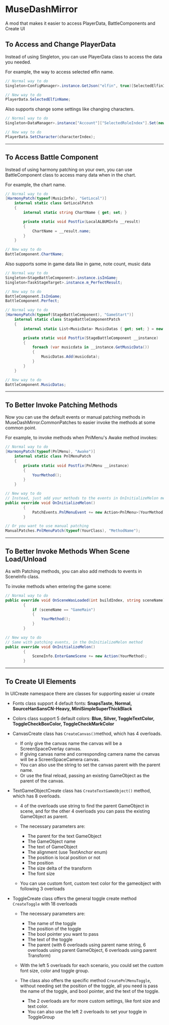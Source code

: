 # MuseDashMirror

A mod that makes it easier to access PlayerData, BattleComponents and Create UI

## To Access and Change PlayerData

Instead of using Singleton, you can use PlayerData class to access the data you needed.

For example, the way to access selected elfin name.

```C#	
// Normal way to do
Singleton<ConfigManager>.instance.GetJson("elfin", true)[SelectedElfinIndex]["name"].ToString();

// New way to do
PlayerData.SelectedElfinName;
```

Also supports change some settings like changing characters.

```c#
// Normal way to do
Singleton<DataManager>.instance["Account"]["SelectedRoleIndex"].Set(new Il2CppSystem.Int32() { m_value = characterIndex }.BoxIl2CppObject());

// New way to do
PlayerData.SetCharacter(characterIndex);
```

---

## To Access Battle Component

Instead of using harmony patching on your own, you can use BattleComponent class to access many data when in the chart.

For example, the chart name.

```C#
// Normal way to do
[HarmonyPatch(typeof(MusicInfo), "GetLocal")]
    internal static class GetLocalPatch
    {
        internal static string ChartName { get; set; }

        private static void Postfix(LocalALBUMInfo __result)
        {
            ChartName = __result.name;
        }
    }

// New way to do
BattleComponent.ChartName;
```

Also supports some in game data like in game, note count, music data

```C#	
// Normal way to do
Singleton<StageBattleComponent>.instance.isInGame;
Singleton<TaskStageTarget>.instance.m_PerfectResult;

// New way to do
BattleComponent.IsInGame;
BattleComponent.Perfect;

// Normal way to do 
[HarmonyPatch(typeof(StageBattleComponent), "GameStart")]
    internal static class StageBattleComponentPatch
    {
        internal static List<MusicData> MusicDatas { get; set; } = new List<MusicData>();

        private static void Postfix(StageBattleComponent __instance)
        {
            foreach (var musicdata in __instance.GetMusicData())
            {
                MusicDatas.Add(musicdata);
            }
        }
    }

// New way to do
BattleComponent.MusicDatas;
```

---

## To Better Invoke Patching Methods

Now you can use the default events or manual patching methods in MuseDashMirror.CommonPatches to easier invoke the methods at some common point.

For example, to invoke methods when PnlMenu's Awake method invokes:

```c#
// Normal way to do
[HarmonyPatch(typeof(PnlMenu), "Awake")]
    internal static class PnlMenuPatch
    {
        private static void Postfix(PnlMenu __instance)
        {
            YourMethod();
        }
    }

// New way to do
// Instead, just add your methods to the events in OnInitializeMelon method
public override void OnInitializeMelon()
        {
            PatchEvents.PnlMenuEvent += new Action<PnlMenu>(YourMethod);
        }

// Or you want to use manual patching
ManualPatches.PnlMenuPatch(typeof(YourClass), "MethodName");
```

---

## To Better Invoke Methods When Scene Load/Unload

As with Patching methods, you can also add methods to events in SceneInfo class.

To invoke methods when entering the game scene:

```c#
// Normal way to do
public override void OnSceneWasLoaded(int buildIndex, string sceneName)
        {
            if (sceneName == "GameMain")
            {
                YourMethod();
            }
        }

// New way to do
// Same with patching events, in the OnInitializeMelon method
public override void OnInitializeMelon()
        {
            SceneInfo.EnterGameScene += new Action(YourMethod);
        }
```

---

## To Create UI Elements

In UICreate namespace there are classes for supporting easier ui create

* Fonts class support 4 default fonts: **SnapsTaste, Normal, SourceHanSansCN-Heavy, MiniSimpleSuperThickBlack**

* Colors class support 5 default colors: **Blue, Silver, ToggleTextColor, ToggleCheckBoxColor, ToggleCheckMarkColor**

* CanvasCreate class has ``CreateCanvas()``method, which has 4 overloads.

    * If only give the canvas name the canvas will be a ScreenSpaceOverlay canvas.
    * If giving canvas name and corresponding camera name the canvas will be a ScreenSpaceCamera canvas.
    * You can also use the string to set the canvas parent with the parent name.
    * Or use the final reload, passing an existing GameObject as the parent of the canvas.

* TextGameObjectCreate class has ``CreateTextGameObject()`` method, which has 8 overloads.

    * 4 of the overloads use string to find the parent GameObject in scene, and for the other 4 overloads you can pass the existing GameObject as
      parent.

    * The necessary parameters are:

        * The parent for the text GameObject
        * The GameObject name
        * The text of GameObject
        * The alignment (use TextAnchor enum)
        * The position is local position or not
        * The position
        * The size delta of the transform
        * The font size

    * You can use custom font, custom text color for the gameobject with following 3 overloads

* ToggleCreate class offers the general toggle create method `CreateToggle` with 18 overloads

    * The necessary parameters are:
        * The name of the toggle
        * The position of the toggle
        * The bool pointer you want to pass
        * The text of the toggle
        * The parent (with 6 overloads using parent name string, 6 overloads using parent GameObject, 6 overloads using parent Transform)
    * With the left 5 overloads for each scenario, you could set the custom font size, color and toggle group.

    * The class also offers the specific method `CreatePnlMenuToggle`, without needing set the position of the toggle, all you need is pass the
      name of the toggle, and bool pointer, and the text of the toggle.
        * The 2 overloads are for more custom settings, like font size and text color.
        * You can also use the left 2 overloads to set your toggle in ToggleGroup
